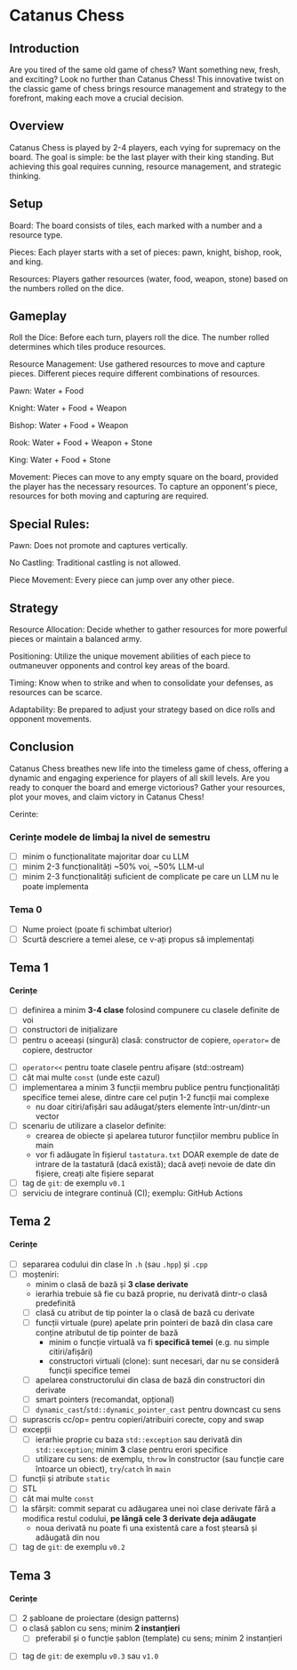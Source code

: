 # Catanus Chess

## Introduction

Are you tired of the same old game of chess? Want something new, fresh, and exciting? Look no further than Catanus Chess! This innovative twist on the classic game of chess brings resource management and strategy to the forefront, making each move a crucial decision.

## Overview
Catanus Chess is played by 2-4 players, each vying for supremacy on the board. The goal is simple: be the last player with their king standing. But achieving this goal requires cunning, resource management, and strategic thinking.

## Setup

Board: The board consists of tiles, each marked with a number and a resource type.

Pieces: Each player starts with a set of pieces: pawn, knight, bishop, rook, and king.

Resources: Players gather resources (water, food, weapon, stone) based on the numbers rolled on the dice.

## Gameplay

Roll the Dice: Before each turn, players roll the dice. The number rolled determines which tiles produce resources.

Resource Management: Use gathered resources to move and capture pieces. Different pieces require different combinations of resources.

Pawn: Water + Food

Knight: Water + Food + Weapon

Bishop: Water + Food + Weapon

Rook: Water + Food + Weapon + Stone

King: Water + Food + Stone

Movement: Pieces can move to any empty square on the board, provided the player has the necessary resources. To capture an opponent's piece, resources for both moving and capturing are required.

## Special Rules:

Pawn: Does not promote and captures vertically.

No Castling: Traditional castling is not allowed.

Piece Movement: Every piece can jump over any other piece.

## Strategy

Resource Allocation: Decide whether to gather resources for more powerful pieces or maintain a balanced army.

Positioning: Utilize the unique movement abilities of each piece to outmaneuver opponents and control key areas of the board.

Timing: Know when to strike and when to consolidate your defenses, as resources can be scarce.

Adaptability: Be prepared to adjust your strategy based on dice rolls and opponent movements.

## Conclusion

Catanus Chess breathes new life into the timeless game of chess, offering a dynamic and engaging experience for players of all skill levels. Are you ready to conquer the board and emerge victorious? Gather your resources, plot your moves, and claim victory in Catanus Chess!

Cerinte:
### Cerințe modele de limbaj la nivel de semestru
- [ ] minim o funcționalitate majoritar doar cu LLM
- [ ] minim 2-3 funcționalități ~50% voi, ~50% LLM-ul
- [ ] minim 2-3 funcționalități suficient de complicate pe care un LLM nu le poate implementa

### Tema 0

- [ ] Nume proiect (poate fi schimbat ulterior)
- [ ] Scurtă descriere a temei alese, ce v-ați propus să implementați

## Tema 1

#### Cerințe
- [ ] definirea a minim **3-4 clase** folosind compunere cu clasele definite de voi
- [ ] constructori de inițializare
- [ ] pentru o aceeași (singură) clasă: constructor de copiere, `operator=` de copiere, destructor
<!-- - [ ] pentru o altă clasă: constructor de mutare, `operator=` de mutare, destructor -->
<!-- - [ ] pentru o altă clasă: toate cele 5 funcții membru speciale -->
- [ ] `operator<<` pentru toate clasele pentru afișare (std::ostream)
- [ ] cât mai multe `const` (unde este cazul)
- [ ] implementarea a minim 3 funcții membru publice pentru funcționalități specifice temei alese, dintre care cel puțin 1-2 funcții mai complexe
  - nu doar citiri/afișări sau adăugat/șters elemente într-un/dintr-un vector
- [ ] scenariu de utilizare a claselor definite:
  - crearea de obiecte și apelarea tuturor funcțiilor membru publice în main
  - vor fi adăugate în fișierul `tastatura.txt` DOAR exemple de date de intrare de la tastatură (dacă există); dacă aveți nevoie de date din fișiere, creați alte fișiere separat
- [ ] tag de `git`: de exemplu `v0.1`
- [ ] serviciu de integrare continuă (CI); exemplu: GitHub Actions

## Tema 2

#### Cerințe
- [ ] separarea codului din clase în `.h` (sau `.hpp`) și `.cpp`
- [ ] moșteniri:
  - minim o clasă de bază și **3 clase derivate**
  - ierarhia trebuie să fie cu bază proprie, nu derivată dintr-o clasă predefinită
  - [ ] clasă cu atribut de tip pointer la o clasă de bază cu derivate
  - [ ] funcții virtuale (pure) apelate prin pointeri de bază din clasa care conține atributul de tip pointer de bază
    - minim o funcție virtuală va fi **specifică temei** (e.g. nu simple citiri/afișări)
    - constructori virtuali (clone): sunt necesari, dar nu se consideră funcții specifice temei
  - [ ] apelarea constructorului din clasa de bază din constructori din derivate
  - [ ] smart pointers (recomandat, opțional)
  - [ ] `dynamic_cast`/`std::dynamic_pointer_cast` pentru downcast cu sens
- [ ] suprascris cc/op= pentru copieri/atribuiri corecte, copy and swap
- [ ] excepții
  - [ ] ierarhie proprie cu baza `std::exception` sau derivată din `std::exception`; minim **3** clase pentru erori specifice
  - [ ] utilizare cu sens: de exemplu, `throw` în constructor (sau funcție care întoarce un obiect), `try`/`catch` în `main`
- [ ] funcții și atribute `static`
- [ ] STL
- [ ] cât mai multe `const`
- [ ] la sfârșit: commit separat cu adăugarea unei noi clase derivate fără a modifica restul codului, **pe lângă cele 3 derivate deja adăugate**
  - noua derivată nu poate fi una existentă care a fost ștearsă și adăugată din nou
- [ ] tag de `git`: de exemplu `v0.2`

## Tema 3

#### Cerințe
- [ ] 2 șabloane de proiectare (design patterns)
- [ ] o clasă șablon cu sens; minim **2 instanțieri**
  - [ ] preferabil și o funcție șablon (template) cu sens; minim 2 instanțieri
<!-- - [ ] o specializare pe funcție/clasă șablon -->
- [ ] tag de `git`: de exemplu `v0.3` sau `v1.0`

